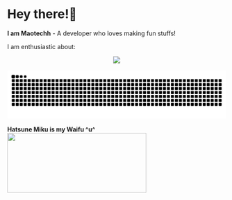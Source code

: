 # Hey there!👋  
**I am Maotechh** - A developer who loves making fun stuffs! 

   
I am enthusiastic about:  
<p align="center">
  <a href="https://skillicons.dev">
    <img src="https://skillicons.dev/icons?i=arduino,docker,c,cpp,py,css,html,md,grafana,ps,ae,vim,git,github" />
  </a>
</p>

<picture>
  <source media="(prefers-color-scheme: dark)" srcset="https://raw.githubusercontent.com/Maotechh/Maotechh/output/github-contribution-grid-snake-dark.svg">
  <source media="(prefers-color-scheme: light)" srcset="https://raw.githubusercontent.com/Maotechh/Maotechh/output/github-contribution-grid-snake.svg">
  <img alt="github contribution grid snake animation" src="https://raw.githubusercontent.com/Maotechh/Maotechh/output/github-contribution-grid-snake.svg">
</picture>
 
**Hatsune Miku is my Waifu ^u^**
<img src="[image.png](https://raw.githubusercontent.com/Maotechh/Maotechh/main/Hatsune_miku_logo_v3.svg
)https://raw.githubusercontent.com/Maotechh/Maotechh/main/Hatsune_miku_logo_v3.svg
" width="320" height="138">
